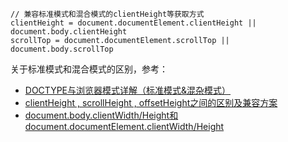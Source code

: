 ```
// 兼容标准模式和混合模式的clientHeight等获取方式
clientHeight = document.documentElement.clientHeight || document.body.clientHeight
scrollTop = document.documentElement.scrollTop || document.body.scrollTop
```

关于标准模式和混合模式的区别，参考：

* [DOCTYPE与浏览器模式详解（标准模式&混杂模式）](https://www.cnblogs.com/imxiu/p/3541932.html)
* [clientHeight , scrollHeight , offsetHeight之间的区别及兼容方案](https://www.cnblogs.com/nanshanlaoyao/p/5964730.html)
* [document.body.clientWidth/Height和document.documentElement.clientWidth/Height](https://www.douban.com/note/252530973/)



